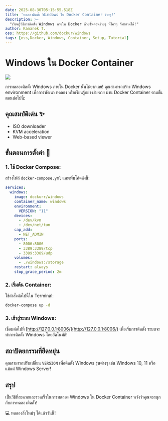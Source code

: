 ```yaml
---
date: 2025-08-30T05:15:55.518Z
title: 'ทดลองติดตั้ง Windows ใน Docker Container ง่ายๆ!'
description: >-
  "เรียนรู้วิธีการติดตั้ง Windows ภายใน Docker ด้วยขั้นตอนง่ายๆ ที่ใครๆ ก็ทำตามได้!"
author: Kananek T.
oss: https://github.com/dockur/windows
tags: [oss,Docker, Windows, Container, Setup, Tutorial]
---
```

# Windows ใน Docker Container

![](https://github.com/dockur/windows/raw/master/.github/logo.png)

การทดลองติดตั้ง Windows ภายใน Docker นั้นไม่ยากเลย! คุณสามารถสร้าง Windows environment เพื่อการพัฒนา ทดลอง หรือเรียนรู้อย่างง่ายดาย ผ่าน Docker Container ตามขั้นตอนต่อไปนี้:

## คุณสมบัติเด่น ✨
- ISO downloader
- KVM acceleration
- Web-based viewer

## ขั้นตอนการตั้งค่า 🐳

### 1. ใช้ Docker Compose:
สร้างไฟล์ `docker-compose.yml` และเพิ่มโค้ดดังนี้:
```yaml
services:
  windows:
    image: dockurr/windows
    container_name: windows
    environment:
      VERSION: "11"
    devices:
      - /dev/kvm
      - /dev/net/tun
    cap_add:
      - NET_ADMIN
    ports:
      - 8006:8006
      - 3389:3389/tcp
      - 3389:3389/udp
    volumes:
      - ./windows:/storage
    restart: always
    stop_grace_period: 2m
```

### 2. เริ่มต้น Container:
ใช้คำสั่งต่อไปนี้ใน Terminal:
```bash
docker-compose up -d
```

### 3. เข้าสู่ระบบ Windows:
เชื่อมต่อไปที่ [http://127.0.0.1:8006/](http://127.0.0.1:8006/) เพื่อเริ่มการติดตั้ง ระบบจะทำการติดตั้ง Windows โดยอัตโนมัติ!

## สถาปัตยกรรมที่ยืดหยุ่น
คุณสามารถปรับเปลี่ยน `VERSION` เพื่อติดตั้ง Windows รุ่นต่างๆ เช่น Windows 10, 11 หรือแม้แต่ Windows Server!

## สรุป
เป็นวิธีที่สะดวกและรวดเร็วในการทดลอง Windows ใน Docker Container หวังว่าคุณจะสนุกกับการทดลองติดตั้ง!

💻  ทดลองสิ่งใหม่ๆ ได้แล้ววันนี้!
